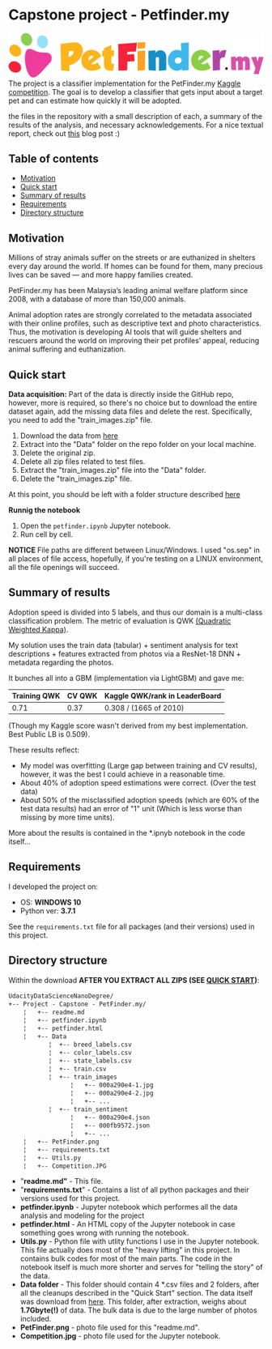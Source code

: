 # Capstone project - Petfinder.my

![](PetFinder.png)
The project is a classifier implementation for the PetFinder.my [Kaggle competition](https://www.kaggle.com/c/petfinder-adoption-prediction/kernels). The goal is to develop a classifier that gets input about a target pet and can estimate how quickly it will be adopted. 

the files in the repository with a small description of each, a summary of the results of the analysis, and necessary acknowledgements.
For a nice textual report, check out [this](https://medium.com/@sammykol/how-i-failed-my-1st-kaggle-competition-df8cd98b7eb5) blog post :)

## Table of contents
- [Motivation](#motivation)
- [Quick start](#quick-start)
- [Summary of results](#results)
- [Requirements](#requirements)
- [Directory structure](#Directory-structure)

## Motivation <a name="motivation"></a>
Millions of stray animals suffer on the streets or are euthanized in shelters every day around the world. If homes can be found for them, many precious lives can be saved — and more happy families created.

PetFinder.my has been Malaysia’s leading animal welfare platform since 2008, with a database of more than 150,000 animals.

Animal adoption rates are strongly correlated to the metadata associated with their online profiles, such as descriptive text and photo characteristics. Thus, the motivation is developing AI tools that will guide shelters and rescuers around the world on improving their pet profiles' appeal, reducing animal suffering and euthanization.

## Quick start <a name="quick-start"></a>
**Data acquisition:**
Part of the data is directly inside the GitHub repo, however, more is required, so there's no choice but to download the entire dataset again, add the missing data files and delete the rest. 
Specifically, you need to add the "train_images.zip" file.

1. Download the data from [here](https://www.kaggle.com/c/10686/download-all)
2. Extract into the "Data" folder on the repo folder on your local machine.
3. Delete the original zip. 
4. Delete all zip files related to test files. 
5. Extract the "train_images.zip" file into the "Data" folder.  
6. Delete the "train_images.zip" file. 

At this point, you should be left with a folder structure described [here](#Directory-structure)

**Runnig the notebook**
1. Open the ```petfinder.ipynb``` Jupyter notebook. 
2. Run cell by cell. 

**NOTICE** File paths are different between Linux/Windows. I used "os.sep" in all places of file access, hopefully, if you're testing on a LINUX environment, all the file openings will succeed. 

## Summary of results <a name="results"></a>
Adoption speed is divided into 5 labels, and thus our domain is a multi-class classification problem. The metric of evaluation is QWK [(Quadratic Weighted Kappa)](https://www.kaggle.com/c/petfinder-adoption-prediction#evaluation).

My solution uses the train data (tabular) + sentiment analysis for text descriptions + features extracted from photos via a ResNet-18 DNN + metadata regarding the photos.

It bunches all into a GBM (implementation via LightGBM) and gave me:

| Training QWK   | CV QWK   | Kaggle QWK/rank in LeaderBoard |
|--------------- | -------- | ------------------------------ |
|    0.71        |  0.37    |     0.308 / (1665 of 2010)     |  

(Though my Kaggle score wasn't derived from my best implementation. Best Public LB is 0.509).

These results reflect:
*  My model was overfitting (Large gap between training and CV results), however, it was the best I could achieve in a reasonable time.
* About 40% of adoption speed estimations were correct. (Over the test data)
* About 50% of the misclassified adoption speeds (which are 60% of the test data results) had an error of "1" unit (Which is less worse than missing by more time units).

More about the results is contained in the *.ipnyb notebook in the code itself...

## Requirements <a name="requirements"></a>
I developed the project on:
* OS: **WINDOWS 10**
* Python ver: **3.7.1** 

See the ```requirements.txt``` file for all packages (and their versions) 
used in this project. 

## Directory structure <a name="directory-structure"></a>
Within the download **AFTER YOU EXTRACT ALL ZIPS (SEE [QUICK START](#quick-start))**: 

```text
UdacityDataScienceNanoDegree/
+-- Project - Capstone - PetFinder.my/
    ¦   +-- readme.md
    ¦   +-- petfinder.ipynb
    ¦   +-- petfinder.html
    ¦   +-- Data
           ¦  +-- breed_labels.csv
           ¦  +-- color_labels.csv
           ¦  +-- state_labels.csv
           ¦  +-- train.csv
           ¦  +-- train_images
                 ¦   +-- 000a290e4-1.jpg
                 ¦   +-- 000a290e4-2.jpg
                 ¦   +-- ...
           ¦  +-- train_sentiment
                 ¦   +-- 000a290e4.json
                 ¦   +-- 000fb9572.json
                 ¦   +-- ...
    ¦   +-- PetFinder.png
    ¦   +-- requirements.txt
    ¦   +-- Utils.py
    ¦   +-- Competition.JPG
```
- "**readme.md"** - This file. 
- "**requirements.txt**" - Contains a list of all python packages and their versions used for this project. 
- **petfinder.ipynb** - Jupyter notebook which performes all the data analysis and modeling for the project
- **petfinder.html** - An HTML copy of the Jupyter notebook in case something goes wrong with running the notebook. 
- **Utils.py** - Python file with utlity functions I use in the Jupyter notebook. This file actually does most of the "heavy lifting" in this project. In contains bulk codes for most of the main parts. The code in the notebook itself is much more shorter and serves for "telling the story" of the data.
- **Data folder** - This folder should contain 4 *.csv files and 2 folders, after all the cleanups described in the "Quick Start" section. The data itself was download from [here](https://www.kaggle.com/c/10686/download-all).
This folder, after extraction, weighs about **1.7Gbyte(!)** of data. The bulk data is due to the large number of photos included. 
- **PetFinder.png** - photo file used for this "readme.md".
- **Competition.jpg** - photo file used for the Jupyter notebook. 

